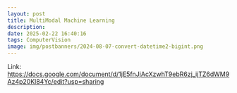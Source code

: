```yaml
---
layout: post
title: MultiModal Machine Learning
description:
date: 2025-02-22 16:40:16
tags: ComputerVision
image: img/postbanners/2024-08-07-convert-datetime2-bigint.png
---
```



Link: https://docs.google.com/document/d/1jE5fnJjAcXzwhT9ebR6zj_ijTZ6dWM9Az4p20Kl84Yc/edit?usp=sharing